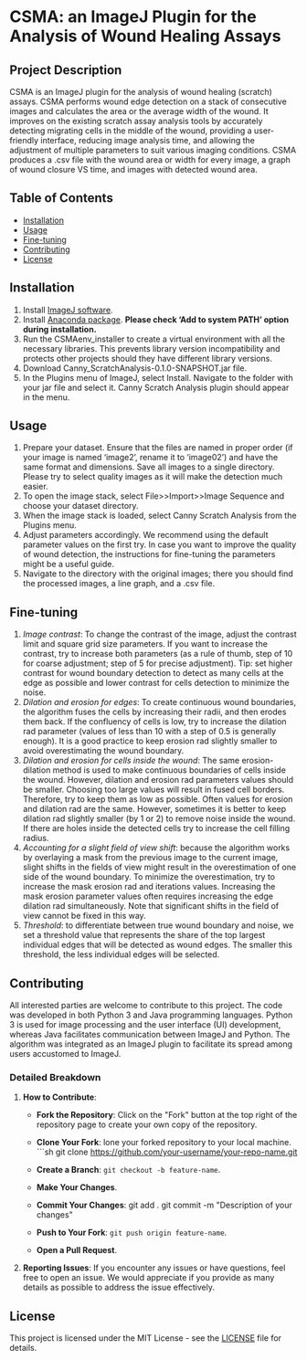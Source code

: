 # CSMA: an ImageJ Plugin for the Analysis of Wound Healing Assays

## Project Description
CSMA is an ImageJ plugin for the analysis of wound healing (scratch) assays. CSMA performs wound edge detection on a stack of consecutive images and calculates the area or the average width of the wound. It improves on the existing scratch assay analysis tools by accurately detecting migrating cells in the middle of the wound, providing a user-friendly interface, reducing image analysis time, and allowing the adjustment of multiple parameters to suit various imaging conditions. CSMA produces a .csv file with the wound area or width for every image, a graph of wound closure VS time, and images with detected wound area.


## Table of Contents
- [Installation](#installation)
- [Usage](#usage)
- [Fine-tuning](#fine-tuning)
- [Contributing](#contributing)
- [License](#license)


## Installation
1.	Install [ImageJ software](https://imagej.net/downloads).
2.	Install [Anaconda package](https://docs.anaconda.com/free/anaconda/install/index.html). **Please check ‘Add to system PATH’ option during installation.**
3.	Run the CSMAenv_installer to create a virtual environment with all the necessary libraries. This prevents library version incompatibility and protects other projects should they have different library versions.
4.	Download Canny_ScratchAnalysis-0.1.0-SNAPSHOT.jar file.
5.	In the Plugins menu of ImageJ, select Install. Navigate to the folder with your jar file and select it. Canny Scratch Analysis plugin should appear in the menu.


## Usage
1.	Prepare your dataset. Ensure that the files are named in proper order (if your image is named ‘image2’, rename it to ‘image02’) and have the same format and dimensions. Save all images to a single directory. Please try to select quality images as it will make the detection much easier.
2.	To open the image stack, select File>>Import>>Image Sequence and choose your dataset directory.
3.	When the image stack is loaded, select Canny Scratch Analysis from the Plugins menu.
4.	Adjust parameters accordingly. We recommend using the default parameter values on the first try. In case you want to improve the quality of wound detection, the instructions for fine-tuning the parameters might be a useful guide.
5.	Navigate to the directory with the original images; there you should find the processed images, a line graph, and a .csv file.


## Fine-tuning
1. *Image contrast*: To change the contrast of the image, adjust the contrast limit and square grid size parameters. If you want to increase the contrast, try to increase both parameters (as a rule of thumb, step of 10 for coarse adjustment; step of 5 for precise adjustment). Tip: set higher contrast for wound boundary detection to detect as many cells at the edge as possible and lower contrast for cells detection to minimize the noise.
2. *Dilation and erosion for edges*: To create continuous wound boundaries, the algorithm fuses the cells by increasing their radii, and then erodes them back. If the confluency of cells is low, try to increase the dilation rad parameter (values of less than 10 with a step of 0.5 is generally enough). It is a good practice to keep erosion rad slightly smaller to avoid overestimating the wound boundary.
3. *Dilation and erosion for cells inside the wound*: The same erosion-dilation method is used to make continuous boundaries of cells inside the wound. However, dilation and erosion rad parameters values should be smaller. Choosing too large values will result in fused cell borders. Therefore, try to keep them as low as possible. Often values for erosion and dilation rad are the same. However, sometimes it is better to keep dilation rad slightly smaller (by 1 or 2) to remove noise inside the wound.  
If there are holes inside the detected cells try to increase the cell filling radius. 
4. *Accounting for a slight field of view shift*: because the algorithm works by overlaying a mask from the previous image to the current image, slight shifts in the fields of view might result in the overestimation of one side of the wound boundary. To minimize the overestimation, try to increase the mask erosion rad and iterations values. Increasing the mask erosion parameter values often requires increasing the edge dilation rad simultaneously. Note that significant shifts in the field of view cannot be fixed in this way. 
5. *Threshold*: to differentiate between true wound boundary and noise, we set a threshold value that represents the share of the top largest individual edges that will be detected as wound edges. The smaller this threshold, the less individual edges will be selected. 


## Contributing
All interested parties are welcome to contribute to this project. The code was developed in both Python 3 and Java programming languages. Python 3 is used for image processing and the user interface (UI) development, whereas Java facilitates communication between ImageJ and Python. The algorithm was integrated as an ImageJ plugin to facilitate its spread among users accustomed to ImageJ.

### Detailed Breakdown

1. **How to Contribute**:
   - **Fork the Repository**: Click on the "Fork" button at the top right of the repository page to create your own copy of the repository. 
   - **Clone Your Fork**: lone your forked repository to your local machine. ```sh git clone https://github.com/your-username/your-repo-name.git
   - **Create a Branch**: `git checkout -b feature-name`.
   - **Make Your Changes**.
   - **Commit Your Changes**: 
git add .
git commit -m "Description of your changes"


   - **Push to Your Fork**: `git push origin feature-name`.
   - **Open a Pull Request**.

2. **Reporting Issues**:
If you encounter any issues or have questions, feel free to open an issue. We would appreciate if you provide as many details as possible to address the issue effectively.


## License
This project is licensed under the MIT License - see the [LICENSE](https://mit-license.org/) file for details.
